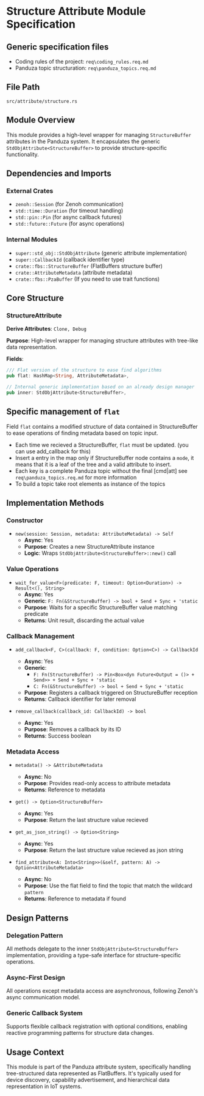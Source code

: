 # Structure Attribute Module Specification

## Generic specification files
- Coding rules of the project: `req\coding_rules.req.md`
- Panduza topic structuration: `req\panduza_topics.req.md`

## File Path
`src/attribute/structure.rs`

## Module Overview
This module provides a high-level wrapper for managing `StructureBuffer` attributes in the Panduza system. It encapsulates the generic `StdObjAttribute<StructureBuffer>` to provide structure-specific functionality.

## Dependencies and Imports

### External Crates
- `zenoh::Session` (for Zenoh communication)
- `std::time::Duration` (for timeout handling)
- `std::pin::Pin` (for async callback futures)
- `std::future::Future` (for async operations)

### Internal Modules
- `super::std_obj::StdObjAttribute` (generic attribute implementation)
- `super::CallbackId` (callback identifier type)
- `crate::fbs::StructureBuffer` (FlatBuffers structure buffer)
- `crate::AttributeMetadata` (attribute metadata)
- `crate::fbs::PzaBuffer` (If you need to use trait functions)

## Core Structure

### StructureAttribute
**Derive Attributes**: `Clone, Debug`

**Purpose**: High-level wrapper for managing structure attributes with tree-like data representation.

**Fields**:
```rust
/// Flat version of the structure to ease find algorithms
pub flat: HashMap<String, AttributeMetadata>,

// Internal generic implementation based on an already design manager
pub inner: StdObjAttribute<StructureBuffer>,
```

## Specific management of `flat`

Field `flat` contains a modified structure of data contained in StructureBuffer to ease operations of finding metadata based on topic input.

- Each time we recieved a StructureBuffer, `flat` must be updated. (you can use add_callback for this)
- Insert a entry in the map only if StructureBuffer node contains a `mode`, it means that it is a leaf of the tree and a valid attribute to insert.
- Each key is a complete Panduza topic without the final [cmd|att] see `req\panduza_topics.req.md` for more information
- To build a topic take root elements as instance of the topics

## Implementation Methods

### Constructor
- `new(session: Session, metadata: AttributeMetadata) -> Self`
  - **Async**: Yes
  - **Purpose**: Creates a new StructureAttribute instance
  - **Logic**: Wraps `StdObjAttribute<StructureBuffer>::new()` call

### Value Operations
- `wait_for_value<F>(predicate: F, timeout: Option<Duration>) -> Result<(), String>`
  - **Async**: Yes
  - **Generic**: `F: Fn(&StructureBuffer) -> bool + Send + Sync + 'static`
  - **Purpose**: Waits for a specific StructureBuffer value matching predicate
  - **Returns**: Unit result, discarding the actual value

### Callback Management
- `add_callback<F, C>(callback: F, condition: Option<C>) -> CallbackId`
  - **Async**: Yes
  - **Generic**: 
    - `F: Fn(StructureBuffer) -> Pin<Box<dyn Future<Output = ()> + Send>> + Send + Sync + 'static`
    - `C: Fn(&StructureBuffer) -> bool + Send + Sync + 'static`
  - **Purpose**: Registers a callback triggered on StructureBuffer reception
  - **Returns**: Callback identifier for later removal

- `remove_callback(callback_id: CallbackId) -> bool`
  - **Async**: Yes
  - **Purpose**: Removes a callback by its ID
  - **Returns**: Success boolean

### Metadata Access
- `metadata() -> &AttributeMetadata`
  - **Async**: No
  - **Purpose**: Provides read-only access to attribute metadata
  - **Returns**: Reference to metadata

- `get() -> Option<StructureBuffer>`
  - **Async**: Yes
  - **Purpose**: Return the last structure value recieved

- `get_as_json_string() -> Option<String>`
  - **Async**: Yes
  - **Purpose**: Return the last structure value recieved as json string

- `find_attribute<A: Into<String>>(&self, pattern: A) -> Option<AttributeMetadata>`
  - **Async**: No
  - **Purpose**: Use the flat field to find the topic that match the wildcard `pattern`
  - **Returns**: Reference to metadata if found

## Design Patterns

### Delegation Pattern
All methods delegate to the inner `StdObjAttribute<StructureBuffer>` implementation, providing a type-safe interface for structure-specific operations.

### Async-First Design
All operations except metadata access are asynchronous, following Zenoh's async communication model.

### Generic Callback System
Supports flexible callback registration with optional conditions, enabling reactive programming patterns for structure data changes.

## Usage Context
This module is part of the Panduza attribute system, specifically handling tree-structured data represented as FlatBuffers. It's typically used for device discovery, capability advertisement, and hierarchical data representation in IoT systems.
